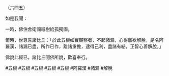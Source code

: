 （六四五）

如是我聞：

一時，佛住舍衛國祇樹給孤獨園。

爾時，世尊告諸比丘：「於此五根如實觀察者，不起諸漏，心得離欲解脫，是名阿羅漢，諸漏已盡，所作已作，離諸重擔，逮得己利，盡諸有結，正智心善解脫。」

佛說此經已，諸比丘聞佛所說，歡喜奉行。



#五根
#五根
#五根
#五根
#五根
#阿羅漢
#諸漏
#解脫
